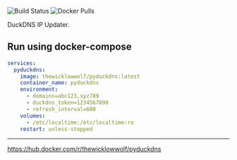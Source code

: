 ![Build Status](https://github.com/TheWicklowWolf/pyDuckDNS/actions/workflows/main.yml/badge.svg)
![Docker Pulls](https://img.shields.io/docker/pulls/thewicklowwolf/pyduckdns.svg)

DuckDNS IP Updater.

## Run using docker-compose

```yaml
services:
  pyduckdns:
    image: thewicklowwolf/pyduckdns:latest
    container_name: pyduckdns
    environment:
      - domains=abc123,xyz789
      - duckdns_token=1234567890
      - refresh_interval=600
    volumes:
      - /etc/localtime:/etc/localtime:ro
    restart: unless-stopped
```

---


https://hub.docker.com/r/thewicklowwolf/pyduckdns

